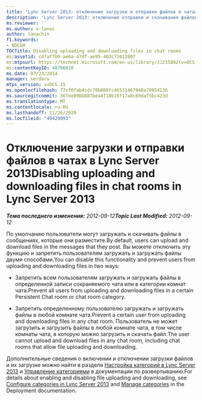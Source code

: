 ```yaml
---
title: 'Lync Server 2013: отключение загрузки и отправки файлов в чатах'
description: 'Lync Server 2013: отключение отправки и скачивания файлов в комнатах чата.'
ms.reviewer: ''
ms.author: v-lanac
author: lanachin
f1.keywords:
- NOCSH
TOCTitle: Disabling uploading and downloading files in chat rooms
ms:assetid: c4faffb0-ae6a-47df-ae95-403c7101280f
ms:mtpsurl: https://technet.microsoft.com/en-us/library/JJ215882(v=OCS.15)
ms:contentKeyID: 48706010
ms.date: 07/23/2014
manager: serdars
mtps_version: v=OCS.15
ms.openlocfilehash: 77cf0fab4cdc78b088fc46531467048a78954136
ms.sourcegitcommit: 36fee89bb887bea4f18b19f17a8c69daf5bc423d
ms.translationtype: MT
ms.contentlocale: ru-RU
ms.lasthandoff: 11/26/2020
ms.locfileid: "49429093"
---
```

# <a name="disabling-uploading-and-downloading-files-in-chat-rooms-in-lync-server-2013"></a><span data-ttu-id="9b8df-103">Отключение загрузки и отправки файлов в чатах в Lync Server 2013</span><span class="sxs-lookup"><span data-stu-id="9b8df-103">Disabling uploading and downloading files in chat rooms in Lync Server 2013</span></span>

<div data-xmlns="http://www.w3.org/1999/xhtml">

<div class="topic" data-xmlns="http://www.w3.org/1999/xhtml" data-msxsl="urn:schemas-microsoft-com:xslt" data-cs="https://msdn.microsoft.com/">

<div data-asp="https://msdn2.microsoft.com/asp">



</div>

<div id="mainSection">

<div id="mainBody"><span data-ttu-id="9b8df-104">

<span> </span></span><span class="sxs-lookup"><span data-stu-id="9b8df-104">

<span> </span></span></span>

<span data-ttu-id="9b8df-105">_**Тема последнего изменения:** 2012-09-12_</span><span class="sxs-lookup"><span data-stu-id="9b8df-105">_**Topic Last Modified:** 2012-09-12_</span></span>

<span data-ttu-id="9b8df-106">По умолчанию пользователи могут загружать и скачивать файлы в сообщениях, которые они разместите.</span><span class="sxs-lookup"><span data-stu-id="9b8df-106">By default, users can upload and download files in the messages that they post.</span></span> <span data-ttu-id="9b8df-107">Вы можете отключить эту функцию и запретить пользователям загружать и загружать файлы двумя способами.</span><span class="sxs-lookup"><span data-stu-id="9b8df-107">You can disable this functionality and prevent users from uploading and downloading files in two ways:</span></span>

  - <span data-ttu-id="9b8df-108">Запретить всем пользователям загружать и загружать файлы в определенной записи сохраняемого чата или в категории комнат чата.</span><span class="sxs-lookup"><span data-stu-id="9b8df-108">Prevent all users from uploading and downloading files in a certain Persistent Chat room or chat room category.</span></span>

  - <span data-ttu-id="9b8df-109">Запретить определенному пользователю загружать и загружать файлы в любой комнате чата.</span><span class="sxs-lookup"><span data-stu-id="9b8df-109">Prevent a certain user from uploading and downloading files in any chat room.</span></span> <span data-ttu-id="9b8df-110">Пользователь не может загрузить и загрузить файлы в любой комнате чата, в том числе комнаты чата, в которую можно загрузить и скачать файл.</span><span class="sxs-lookup"><span data-stu-id="9b8df-110">The user cannot upload and download files in any chat room, including chat rooms that allow file uploading and downloading.</span></span>

<span data-ttu-id="9b8df-111">Дополнительные сведения о включении и отключении загрузки файлов и их загрузке можно найти в разделе [Настройка категорий в Lync Server 2013](lync-server-2013-configure-categories.md) и [Управление категориями](manage-categories.md) в документации по развертыванию.</span><span class="sxs-lookup"><span data-stu-id="9b8df-111">For details about enabling and disabling file uploading and downloading, see [Configure categories in Lync Server 2013](lync-server-2013-configure-categories.md) and [Manage categories](manage-categories.md) in the Deployment documentation.</span></span>

<span data-ttu-id="9b8df-112"></div>

<span> </span>

</div>

</div>

</span><span class="sxs-lookup"><span data-stu-id="9b8df-112"></div>

<span> </span>

</div>

</div>

</span></span></div>

